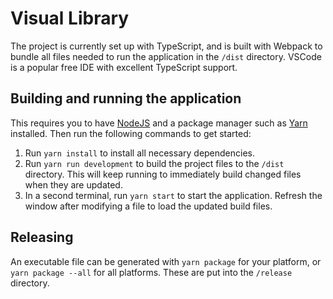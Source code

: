 # Visual Library

The project is currently set up with TypeScript, and is built with Webpack to bundle all files needed to run the application in the `/dist` directory.
VSCode is a popular free IDE with excellent TypeScript support.

## Building and running the application
This requires you to have [NodeJS](https://nodejs.org/en/download/) and a package manager such as [Yarn](https://yarnpkg.com/lang/en/docs/install/) installed.
Then run the following commands to get started:
1. Run `yarn install` to install all necessary dependencies.
2. Run `yarn run development` to build the project files to the `/dist` directory. This will keep running to immediately build changed files when they are updated.
3. In a second terminal, run `yarn start` to start the application. Refresh the window after modifying a file to load the updated build files.

## Releasing
An executable file can be generated with `yarn package` for your platform, or `yarn package --all` for all platforms. 
These are put into the `/release` directory.
